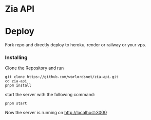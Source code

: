 # Zia API

# Deploy
Fork repo and directly deploy to heroku, render or railway or your vps.

### Installing

Clone the Repository and run


```
git clone https://github.com/warlordsnet/zia-api.git
cd zia-api
pnpm install 
```
start the server with the following command:
```
pnpm start
```

Now the server is running on <a href="http://localhost:3000">http://localhost:3000</a>
